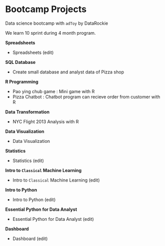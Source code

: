 # Bootcamp Projects

Data science bootcamp with `adToy` by DataRockie

We learn 10 sprint during 4 month program.

**Spreadsheets**
- Spreadsheets (edit)

**SQL Database**
- Create small database and analyst data of Pizza shop

**R Programming**
- Pao ying chub game : Mini game with R
- Pizza Chatbot : Chatbot program can recieve order from customer with R

**Data Transformation**
- NYC Flight 2013 Analysis with R

**Data Visualization**
- Data Visualization

**Statistics**
- Statistics (edit)

**Intro to `Classical` Machine Learning**
- Intro to `Classical` Machine Learning (edit)

**Intro to Python**
- Intro to Python (edit)

**Essential Python for Data Analyst**
- Essential Python for Data Analyst (edit)

**Dashboard**
- Dashboard (edit)
